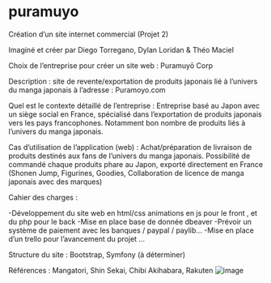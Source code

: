 # puramuyo
Création d’un site internet commercial 
(Projet 2)

Imaginé et créer par Diego Torregano, Dylan Loridan & Théo Maciel



Choix de l’entreprise pour créer un site web : Puramuyō Corp

Description : site de revente/exportation de produits japonais lié à l’univers du manga japonais  à l’adresse : Puramoyo.com

Quel est le contexte détaillé de l’entreprise : Entreprise basé au Japon avec un siège social en France, spécialisé dans l’exportation de produits japonais vers les pays francophones. Notamment bon nombre de produits liés à l’univers du manga japonais.

Cas d’utilisation de l’application (web) :  Achat/préparation de livraison de produits destinés aux fans de l’univers du manga japonais. Possibilité de commandé chaque produits phare au Japon, exporté directement en France (Shonen Jump, Figurines, Goodies, Collaboration de licence de manga japonais avec des marques)

Cahier des charges :

-Développement du site web en html/css animations en js pour le front , et du php pour le back 
-Mise en place base de donnée dbeaver
-Prévoir un système de paiement avec les banques / paypal / paylib…
-Mise en place d’un trello pour l’avancement du projet …

Structure du site : Bootstrap, Symfony (à déterminer)

Références : Mangatori, Shin Sekai, Chibi Akihabara, Rakuten
![image](https://user-images.githubusercontent.com/105494327/230915302-4ec49178-8970-4690-bb39-6dba6d444326.png)
